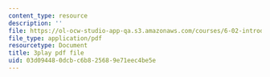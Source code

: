 ```yaml
---
content_type: resource
description: ''
file: https://ol-ocw-studio-app-qa.s3.amazonaws.com/courses/6-02-introduction-to-eecs-ii-digital-communication-systems-fall-2012/03d094480dcbc6b825689e71eec4be5e_y02p8znNAKk.pdf
file_type: application/pdf
resourcetype: Document
title: 3play pdf file
uid: 03d09448-0dcb-c6b8-2568-9e71eec4be5e
---
```

